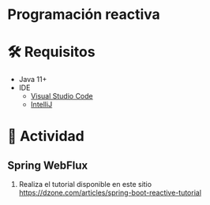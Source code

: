 # Programación reactiva

# :hammer_and_wrench:  Requisitos
- Java 11+
- IDE
    * [Visual Studio Code](https://code.visualstudio.com/download)
    * [IntelliJ](https://www.jetbrains.com/idea/download)

# :pencil: Actividad
## Spring WebFlux
1. Realiza el tutorial disponible en este sitio https://dzone.com/articles/spring-boot-reactive-tutorial